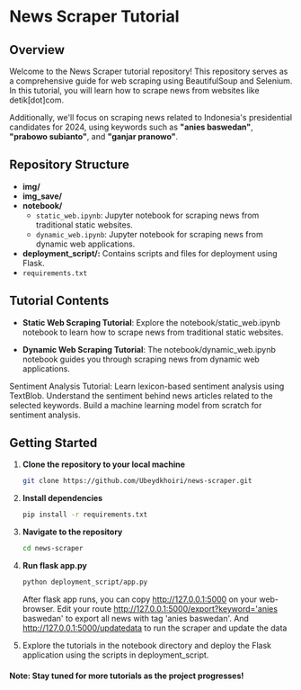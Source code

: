 # News Scraper Tutorial

## Overview
Welcome to the News Scraper tutorial repository! This repository serves as a comprehensive guide for web scraping using BeautifulSoup and Selenium. In this tutorial, you will learn how to scrape news from websites like detik[dot]com. 

Additionally, we'll focus on scraping news related to Indonesia's presidential candidates for 2024, using keywords such as **"anies baswedan"**, **"prabowo subianto"**, and **"ganjar pranowo"**.

## Repository Structure
- **img/** 
- **img_save/** 
- **notebook/**
  - `static_web.ipynb`: Jupyter notebook for scraping news from traditional static websites.
  - `dynamic_web.ipynb`: Jupyter notebook for scraping news from dynamic web applications.
- **deployment_script/:** Contains scripts and files for deployment using Flask. 
- `requirements.txt`

## Tutorial Contents
- **Static Web Scraping Tutorial**: Explore the notebook/static_web.ipynb notebook to learn how to scrape news from traditional static websites.

- **Dynamic Web Scraping Tutorial**: The notebook/dynamic_web.ipynb notebook guides you through scraping news from dynamic web applications.

Sentiment Analysis Tutorial: Learn lexicon-based sentiment analysis using TextBlob. Understand the sentiment behind news articles related to the selected keywords. Build a machine learning model from scratch for sentiment analysis. 

## Getting Started
1. **Clone the repository to your local machine**
    ```bash
    git clone https://github.com/Ubeydkhoiri/news-scraper.git
    ```
2. **Install dependencies**
    ```bash
    pip install -r requirements.txt
    ```
3. **Navigate to the repository**
    ```bash
    cd news-scraper
    ```
4. **Run flask app.py**
    ```bash
    python deployment_script/app.py
    ```
    After flask app runs, you can copy http://127.0.0.1:5000 on your web-browser. Edit your route http://127.0.0.1:5000/export?keyword='anies baswedan' to export all news with tag 'anies baswedan'. And http://127.0.0.1:5000/updatedata to run the scraper and update the data

5. Explore the tutorials in the notebook directory and deploy the Flask application using the scripts in deployment_script.

#### Note: Stay tuned for more tutorials as the project progresses!